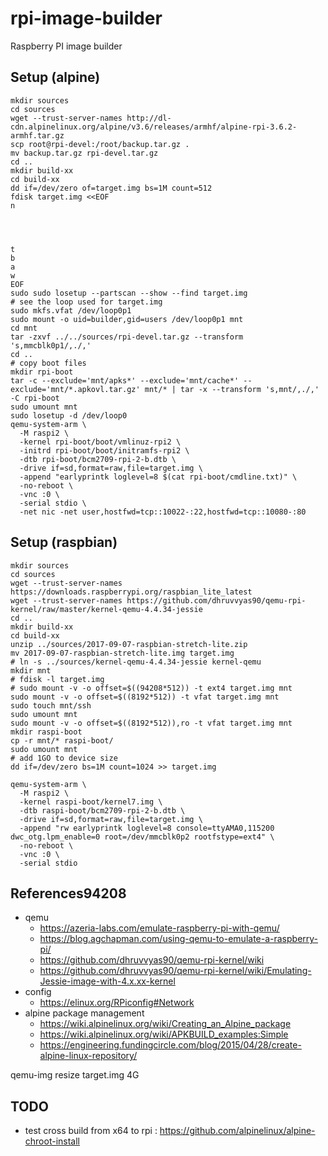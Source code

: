 # rpi-image-builder
Raspberry PI image builder

## Setup (alpine)
```
mkdir sources
cd sources
wget --trust-server-names http://dl-cdn.alpinelinux.org/alpine/v3.6/releases/armhf/alpine-rpi-3.6.2-armhf.tar.gz
scp root@rpi-devel:/root/backup.tar.gz .
mv backup.tar.gz rpi-devel.tar.gz
cd ..
mkdir build-xx
cd build-xx
dd if=/dev/zero of=target.img bs=1M count=512
fdisk target.img <<EOF
n




t
b
a
w
EOF
sudo sudo losetup --partscan --show --find target.img
# see the loop used for target.img
sudo mkfs.vfat /dev/loop0p1
sudo mount -o uid=builder,gid=users /dev/loop0p1 mnt
cd mnt
tar -zxvf ../../sources/rpi-devel.tar.gz --transform 's,mmcblk0p1/,./,'
cd ..
# copy boot files
mkdir rpi-boot
tar -c --exclude='mnt/apks*' --exclude='mnt/cache*' --exclude='mnt/*.apkovl.tar.gz' mnt/* | tar -x --transform 's,mnt/,./,' -C rpi-boot
sudo umount mnt
sudo losetup -d /dev/loop0
qemu-system-arm \
  -M raspi2 \
  -kernel rpi-boot/boot/vmlinuz-rpi2 \
  -initrd rpi-boot/boot/initramfs-rpi2 \
  -dtb rpi-boot/bcm2709-rpi-2-b.dtb \
  -drive if=sd,format=raw,file=target.img \
  -append "earlyprintk loglevel=8 $(cat rpi-boot/cmdline.txt)" \
  -no-reboot \
  -vnc :0 \
  -serial stdio \
  -net nic -net user,hostfwd=tcp::10022-:22,hostfwd=tcp::10080-:80
```

## Setup (raspbian)
```
mkdir sources
cd sources
wget --trust-server-names https://downloads.raspberrypi.org/raspbian_lite_latest
wget --trust-server-names https://github.com/dhruvvyas90/qemu-rpi-kernel/raw/master/kernel-qemu-4.4.34-jessie
cd ..
mkdir build-xx
cd build-xx
unzip ../sources/2017-09-07-raspbian-stretch-lite.zip
mv 2017-09-07-raspbian-stretch-lite.img target.img
# ln -s ../sources/kernel-qemu-4.4.34-jessie kernel-qemu
mkdir mnt
# fdisk -l target.img
# sudo mount -v -o offset=$((94208*512)) -t ext4 target.img mnt
sudo mount -v -o offset=$((8192*512)) -t vfat target.img mnt
sudo touch mnt/ssh
sudo umount mnt
sudo mount -v -o offset=$((8192*512)),ro -t vfat target.img mnt
mkdir raspi-boot
cp -r mnt/* raspi-boot/
sudo umount mnt
# add 1GO to device size
dd if=/dev/zero bs=1M count=1024 >> target.img

qemu-system-arm \
  -M raspi2 \
  -kernel raspi-boot/kernel7.img \
  -dtb raspi-boot/bcm2709-rpi-2-b.dtb \
  -drive if=sd,format=raw,file=target.img \
  -append "rw earlyprintk loglevel=8 console=ttyAMA0,115200 dwc_otg.lpm_enable=0 root=/dev/mmcblk0p2 rootfstype=ext4" \
  -no-reboot \
  -vnc :0 \
  -serial stdio

```

## References94208
* qemu
  * https://azeria-labs.com/emulate-raspberry-pi-with-qemu/
  * https://blog.agchapman.com/using-qemu-to-emulate-a-raspberry-pi/
  * https://github.com/dhruvvyas90/qemu-rpi-kernel/wiki
  * https://github.com/dhruvvyas90/qemu-rpi-kernel/wiki/Emulating-Jessie-image-with-4.x.xx-kernel
* config
  * https://elinux.org/RPiconfig#Network
* alpine package management
  * https://wiki.alpinelinux.org/wiki/Creating_an_Alpine_package
  * https://wiki.alpinelinux.org/wiki/APKBUILD_examples:Simple
  * https://engineering.fundingcircle.com/blog/2015/04/28/create-alpine-linux-repository/


qemu-img resize target.img 4G

## TODO
* test cross build from x64 to rpi : https://github.com/alpinelinux/alpine-chroot-install
